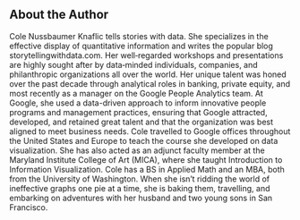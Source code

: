 ## About the Author

Cole Nussbaumer Knaflic tells stories with data. She specializes in the effective display of quantitative information and writes the popular blog storytellingwithdata.com. Her well‐regarded workshops and presentations are highly sought after by data‐minded individuals, companies, and philanthropic organizations all over the world.
Her unique talent was honed over the past decade through analytical roles in banking, private equity, and most recently as a manager on the Google People Analytics team. At Google, she used a data-driven approach to inform innovative people programs and management practices, ensuring that Google attracted, developed, and retained great talent and that the organization was best aligned to meet business needs. Cole travelled to Google offices throughout the United States and Europe to teach the course she developed on data visualization. She has also acted as an adjunct faculty member at the Maryland Institute College of Art (MICA), where she taught Introduction to Information Visualization.
Cole has a BS in Applied Math and an MBA, both from the University of Washington. When she isn’t ridding the world of ineffective graphs one pie at a time, she is baking them, travelling, and embarking on adventures with her husband and two young sons in San Francisco.
